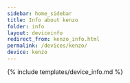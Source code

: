 ```yaml
---
sidebar: home_sidebar
title: Info about kenzo
folder: info
layout: deviceinfo
redirect_from: kenzo_info.html
permalink: /devices/kenzo/
device: kenzo
---
```

{% include templates/device_info.md %}

